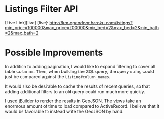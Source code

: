 # Listings Filter API

[Live Link][live]
[live]: http://km-opendoor.heroku.com/listings?min_price=100000&max_price=200000&min_bed=2&max_bed=2&min_bath=2&max_bath=2

# Possible Improvements

In addition to adding pagination, I would like to expand filtering to cover all
table columns. Then, when building the SQL query, the query string could just be
compared against the `Listing#column_names`.

It would also be desirable to cache the results of recent queries, so that
adding additional filters to an old query could run much more quickly.

I used jBuilder to render the results in GeoJSON. The views take an enormous
amount of time to load compared to ActiveRecord. I believe that it would be
favorable to instead write the GeoJSON by hand.
